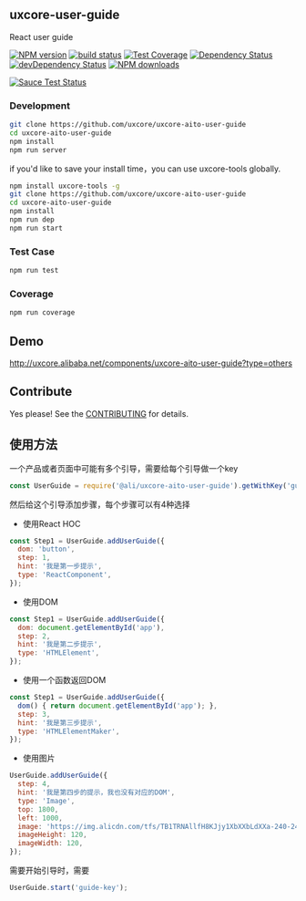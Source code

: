 ## uxcore-user-guide

React user guide

[![NPM version][npm-image]][npm-url]
[![build status][travis-image]][travis-url]
[![Test Coverage][coveralls-image]][coveralls-url]
[![Dependency Status][dep-image]][dep-url]
[![devDependency Status][devdep-image]][devdep-url]
[![NPM downloads][downloads-image]][npm-url]

[![Sauce Test Status][sauce-image]][sauce-url]

[npm-image]: http://img.shields.io/npm/v/uxcore-aito-user-guide.svg?style=flat-square
[npm-url]: http://npmjs.org/package/uxcore-aito-user-guide
[travis-image]: https://img.shields.io/travis/uxcore/uxcore-aito-user-guide.svg?style=flat-square
[travis-url]: https://travis-ci.org/uxcore/uxcore-aito-user-guide
[coveralls-image]: https://img.shields.io/coveralls/uxcore/uxcore-aito-user-guide.svg?style=flat-square
[coveralls-url]: https://coveralls.io/r/uxcore/uxcore-aito-user-guide?branch=master
[dep-image]: http://img.shields.io/david/uxcore/uxcore-aito-user-guide.svg?style=flat-square
[dep-url]: https://david-dm.org/uxcore/uxcore-aito-user-guide
[devdep-image]: http://img.shields.io/david/dev/uxcore/uxcore-aito-user-guide.svg?style=flat-square
[devdep-url]: https://david-dm.org/uxcore/uxcore-aito-user-guide#info=devDependencies
[downloads-image]: https://img.shields.io/npm/dm/uxcore-aito-user-guide.svg
[sauce-image]: https://saucelabs.com/browser-matrix/uxcore-aito-user-guide.svg
[sauce-url]: https://saucelabs.com/u/uxcore-aito-user-guide


### Development

```sh
git clone https://github.com/uxcore/uxcore-aito-user-guide
cd uxcore-aito-user-guide
npm install
npm run server
```

if you'd like to save your install time，you can use uxcore-tools globally.

```sh
npm install uxcore-tools -g
git clone https://github.com/uxcore/uxcore-aito-user-guide
cd uxcore-aito-user-guide
npm install
npm run dep
npm run start
```

### Test Case

```sh
npm run test
```

### Coverage

```sh
npm run coverage
```

## Demo

http://uxcore.alibaba.net/components/uxcore-aito-user-guide?type=others

## Contribute

Yes please! See the [CONTRIBUTING](https://github.com/uxcore/uxcore/blob/master/CONTRIBUTING.md) for details.

## 使用方法

一个产品或者页面中可能有多个引导，需要给每个引导做一个key
```javascript
const UserGuide = require('@ali/uxcore-aito-user-guide').getWithKey('guide-key');
```
然后给这个引导添加步骤，每个步骤可以有4种选择
* 使用React HOC

```javascript
const Step1 = UserGuide.addUserGuide({
  dom: 'button',
  step: 1,
  hint: '我是第一步提示',
  type: 'ReactComponent',
});
```
* 使用DOM

```javascript
const Step1 = UserGuide.addUserGuide({
  dom: document.getElementById('app'),
  step: 2,
  hint: '我是第二步提示',
  type: 'HTMLElement',
});
```
* 使用一个函数返回DOM

```javascript
const Step1 = UserGuide.addUserGuide({
  dom() { return document.getElementById('app'); },
  step: 3,
  hint: '我是第三步提示',
  type: 'HTMLElementMaker',
});
```
* 使用图片

```javascript
UserGuide.addUserGuide({
  step: 4,
  hint: '我是第四步的提示，我也没有对应的DOM',
  type: 'Image',
  top: 1800,
  left: 1000,
  image: 'https://img.alicdn.com/tfs/TB1TRNAllfH8KJjy1XbXXbLdXXa-240-240.png',
  imageHeight: 120,
  imageWidth: 120,
});
```

需要开始引导时，需要

```javascript
UserGuide.start('guide-key');
```
